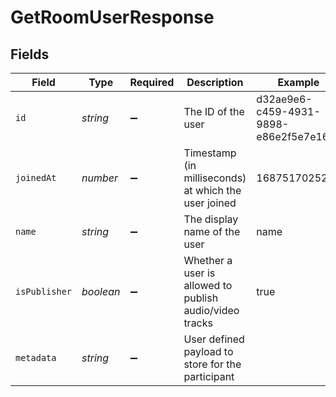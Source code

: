 # GetRoomUserResponse


## Fields

| Field                                                   | Type                                                    | Required                                                | Description                                             | Example                                                 |
| ------------------------------------------------------- | ------------------------------------------------------- | ------------------------------------------------------- | ------------------------------------------------------- | ------------------------------------------------------- |
| `id`                                                    | *string*                                                | :heavy_minus_sign:                                      | The ID of the user                                      | d32ae9e6-c459-4931-9898-e86e2f5e7e16                    |
| `joinedAt`                                              | *number*                                                | :heavy_minus_sign:                                      | Timestamp (in milliseconds) at which the user joined    | 1687517025261                                           |
| `name`                                                  | *string*                                                | :heavy_minus_sign:                                      | The display name of the user                            | name                                                    |
| `isPublisher`                                           | *boolean*                                               | :heavy_minus_sign:                                      | Whether a user is allowed to publish audio/video tracks | true                                                    |
| `metadata`                                              | *string*                                                | :heavy_minus_sign:                                      | User defined payload to store for the participant       |                                                         |